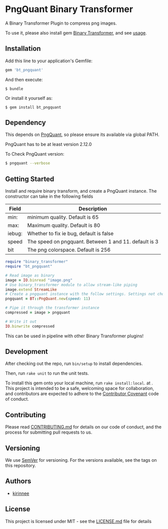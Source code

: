 # PngQuant Binary Transformer

A Binary Transformer Plugin to compress png images.

To use it, please also install gem [Binary Transformer](https://gitlab.com/ruby-gem/binary-transformer), and 
see [usage](#Usage).


## Installation

Add this line to your application's Gemfile:

```ruby
gem 'bt_pngquant'
```

And then execute:

    $ bundle

Or install it yourself as:

    $ gem install bt_pngquant

## Dependency

This depends on [PngQuant](https://pngquant.org/), so please ensure its available via
global PATH. 

PngQuant has to be at least version 2.12.0

To Check PngQuant version:
```bash
$ pngquant --verbose
```

## Getting Started
Install and require binary transform, and create a PngQuant
instance. The constructor can take in the following fields

| Field | Description |
| --- | --- |
| min: | minimum quality. Default is 65 |
| max: | Maximum quality. Default is 80 |
| iebug: | Whether to fix ie bug, default is false |
| speed | The speed on pngquant. Between 1 and 11. default is 3 |
| bit | The png colorspace. Default is 256 |

```ruby
require "binary_transformer"
require "bt_pngquant"

# Read image as binary
image = IO.binread "image.png"
# Use binary_transformer module to allow stream-like piping
image.extend StreamLike
# Create a pngquant instance with the follow settings. Settings not chosen will be set default
pngquant = BT::PngQuant.new(speed: 11) 

# Pipe it through the transformer instance
compressed = image > pngquant

# Write it out
IO.binwrite compressed 
```

This can be used in pipeline with other Binary Transformer plugins!

## Development

After checking out the repo, run `bin/setup` to install dependencies. 

Then, run `rake unit` to run the unit tests.

To install this gem onto your local machine, run `rake install:local`. 
 at . This project is intended to be a safe, welcoming space for collaboration, and contributors are expected to adhere to the [Contributor Covenant](http://contributor-covenant.org) code of conduct.

## Contributing
Please read [CONTRIBUTING.md](CONTRIBUTING.MD) for details on our code of conduct, and the process for submitting pull requests to us.

## Versioning 
We use [SemVer](https://semver.org/) for versioning. For the versions available, see the tags on this repository.

## Authors
* [kirinnee](mailto:kirinnee@gmail.com) 

## License
This project is licensed under MIT - see the [LICENSE.md](LICENSE.MD) file for details